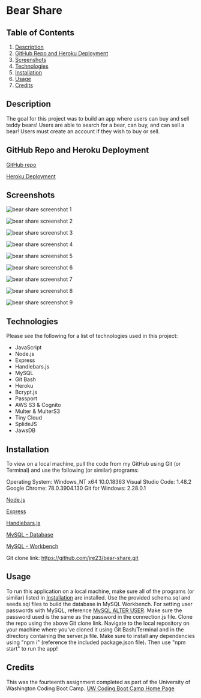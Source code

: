 # Bear Share

## Table of Contents

1. [Description](#Description)
2. [GitHub Repo and Heroku Deployment](#GitHub-Repo-and-Heroku-Deployment)
3. [Screenshots](#Screenshots)
4. [Technologies](#Technologies)
5. [Installation](#Installation)
6. [Usage](#Usage)
7. [Credits](#Credits)

## Description

The goal for this project was to build an app where users can buy and sell teddy bears! Users are able to search for a bear, can buy, and can sell a bear! Users must create an account if they wish to buy or sell.

## GitHub Repo and Heroku Deployment

[GitHub repo](https://github.com/jre23/bear-share)

[Heroku Deployment](https://nameless-plains-06669.herokuapp.com/)

## Screenshots

![bear share screenshot 1](https://user-images.githubusercontent.com/69170823/102698190-66f1a100-41f0-11eb-800c-c87bbc8446de.png)

![bear share screenshot 2](https://user-images.githubusercontent.com/69170823/102698580-48d97000-41f3-11eb-9628-c6e07821e994.png)

![bear share screenshot 3](https://user-images.githubusercontent.com/69170823/102698514-c5b81a00-41f2-11eb-9c68-0b6f36e05786.png)

![bear share screenshot 4](https://user-images.githubusercontent.com/69170823/102698198-8dafd780-41f0-11eb-93b9-49ebe0fa1fb6.png)

![bear share screenshot 5](https://user-images.githubusercontent.com/69170823/102698218-ad470000-41f0-11eb-900f-bd6baa1250d2.png)

![bear share screenshot 6](https://user-images.githubusercontent.com/69170823/102698238-d23b7300-41f0-11eb-8851-cef3d159ad16.png)

![bear share screenshot 7](https://user-images.githubusercontent.com/69170823/102698631-ae2d6100-41f3-11eb-8e92-820ca7e69103.png)

![bear share screenshot 8](https://user-images.githubusercontent.com/69170823/102698651-dfa62c80-41f3-11eb-9fe6-5ea83d7bd227.png)

![bear share screenshot 9](https://user-images.githubusercontent.com/69170823/102698681-111ef800-41f4-11eb-9f90-51ac6a708a1a.png)

## Technologies

Please see the following for a list of technologies used in this project:

* JavaScript
* Node.js
* Express
* Handlebars.js
* MySQL
* Git Bash
* Heroku
* Bcrypt.js
* Passport
* AWS S3 & Cognito
* Multer & MulterS3
* Tiny Cloud
* SplideJS
* JawsDB

## Installation

To view on a local machine, pull the code from my GitHub using Git (or Terminal) and use the following (or similar) programs:

Operating System: Windows_NT x64 10.0.18363
Visual Studio Code: 1.48.2
Google Chrome: 78.0.3904.130
Git for Windows: 2.28.0.1

[Node.js](https://nodejs.org/en/)

[Express](https://expressjs.com/)

[Handlebars.js](https://handlebarsjs.com/)

[MySQL - Database](https://dev.mysql.com/downloads/mysql/)

[MySQL - Workbench](https://dev.mysql.com/downloads/workbench/)

Git clone link: https://github.com/jre23/bear-share.git

## Usage

To run this application on a local machine, make sure all of the programs (or similar) listed in [Installation](#Installation) are installed. Use the provided schema.sql and seeds.sql files to build the database in MySQL Workbench. For setting user passwords with MySQL, reference [MySQL ALTER USER](https://dev.mysql.com/doc/refman/8.0/en/alter-user.html). Make sure the password used is the same as the password in the connection.js file. Clone the repo using the above Git clone link. Navigate to the local repository on your machine where you've cloned it using Git Bash/Terminal and in the directory containing the server.js file. Make sure to install any dependencies using "npm i" (reference the included package.json file). Then use "npm start" to run the app!

## Credits

This was the fourteenth assignment completed as part of the University of Washington Coding Boot Camp. [UW Coding Boot Camp Home Page](https://bootcamp.uw.edu/coding/)
